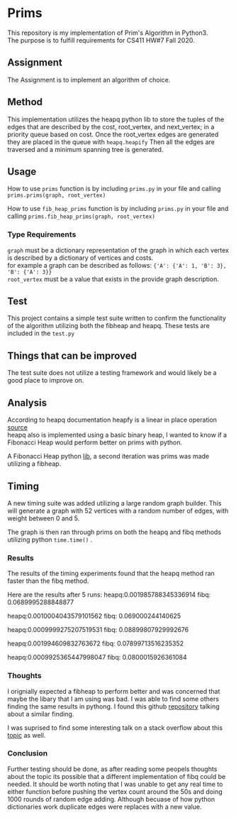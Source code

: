 # Prims
 This repository is my implementation of Prim's Algorithm in Python3.  
 The purpose is to fulfill requirements for CS411 HW#7 Fall 2020.
 
 ## Assignment
 
 The Assignment is to implement an algorithm of choice.  
 
 ## Method
 
 This implementation utilizes the heapq python lib to store the tuples of the edges that are described by the cost, root_vertex, and next_vertex; in a priority queue based on cost.
 Once the root_vertex edges are generated they are placed in the queue with ``heapq.heapify``  Then all the edges are traversed and a minimum spanning tree is generated.  
 
 ## Usage
 
 How to use ``prims`` function is by including ``prims.py`` in your file and calling ``prims.prims(graph, root_vertex)`` 
 
 How to use ``fib_heap_prims`` function is by including ``prims.py`` in your file and calling ``prims.fib_heap_prims(graph, root_vertex)`` 
 
 
 ### Type Requirements
 
 ``graph`` must be a dictionary representation of the graph in which each vertex is described by a dictionary of vertices and costs.  
 for example a graph can be described as follows: ``{'A': {'A': 1, 'B': 3}, 'B': {'A': 3}}``  
 ``root_vertex`` must be a value that exists in the provide graph description. 
 
 ## Test 
 
 This project contains a simple test suite written to confirm the functionality of the algorithm utilizing both the fibheap and heapq. These tests are included in the ``test.py``
 
 ## Things that can be improved
 
 The test suite does not utilize a testing framework and would likely be a good place to improve on. 
 
 
 ## Analysis 
 
 According to heapq documentation heapfy is a linear in place operation [source](https://docs.python.org/3/library/heapq.html#heapq.heapify)  
 heapq also is implemented using a basic binary heap, I wanted to know if a Fibonacci Heap would perform better on prims with python.
 
 A Fibonacci Heap python [lib](https://pypi.org/project/fibheap/), a second iteration was prims was made utilizing a fibheap. 
 
 ## Timing
A new timing suite was added utilizing a large random graph builder. This will generate a graph with 52 vertices with a random number of edges, with weight between 0 and 5. 

The graph is then ran through prims on both the heapq and fibq methods utilizing python ``time.time()`` . 

### Results

The results of the timing experiments found that the heapq method ran faster than the fibq method. 

Here are the results after 5 runs:
heapq:0.001985788345336914
fibq: 0.0689995288848877

heapq:0.0010004043579101562
fibq: 0.069000244140625

heapq:0.0009999275207519531
fibq: 0.08899807929992676

heapq:0.001994609832763672
fibq: 0.07899713516235352

heapq:0.0009925365447998047
fibq: 0.0800015926361084

### Thoughts

I orignially expected a fibheap to perform better and was concerned that maybe the libary that I am using was bad. I was able to find some others finding the same results in pythong. I found this github [repository](https://github.com/danielborowski/fibonacci-heap-python) talking about a similar finding. 

I was suprised to find some interesting talk on a stack overflow about this [topic](https://stackoverflow.com/questions/504823/has-anyone-actually-implemented-a-fibonacci-heap-efficiently/508221#508221) as well.

### Conclusion

Further testing should be done, as after reading some peopels thoughts about the topic its possible that a different implementation of fibq could be needed. It should be worth noting that I was unable to get any real time to either function before pushing the vertex count around the 50s and doing 1000 rounds of random edge adding. Although becuase of how python dictionaries work duplicate edges were replaces with a new value. 
